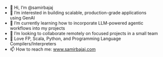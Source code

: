 - 👋 Hi, I’m @samirbajaj
- 👀 I’m interested in building scalable, production-grade applications using GenAI
- 🌱 I’m currently learning how to incorporate LLM-powered agentic workflows into my projects
- 💞️ I’m looking to collaborate remotely on focused projects in a small team
- 🚗 Love FP, Scala, Python, and Programming Language Compilers/Interpreters
- 📫 How to reach me: www.samirbajaj.com

<!---
samirbajaj/samirbajaj is a ✨ special ✨ repository because its `README.md` (this file) appears on your GitHub profile.
You can click the Preview link to take a look at your changes.
--->

